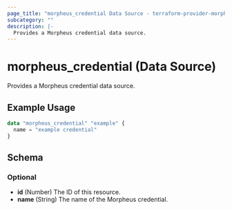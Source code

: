 ```yaml
---
page_title: "morpheus_credential Data Source - terraform-provider-morpheus"
subcategory: ""
description: |-
  Provides a Morpheus credential data source.
---
```


# morpheus_credential (Data Source)

Provides a Morpheus credential data source.

## Example Usage

```terraform
data "morpheus_credential" "example" {
  name = "example credential"
}
```

<!-- schema generated by tfplugindocs -->
## Schema

### Optional

- **id** (Number) The ID of this resource.
- **name** (String) The name of the Morpheus credential.